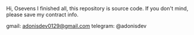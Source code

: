 Hi, Osevens
I finished all, this repository is source code.
If you don't mind, please save my contract info.

gmail: adonisdev0129@gmail.com
telegram: @adonisdev
